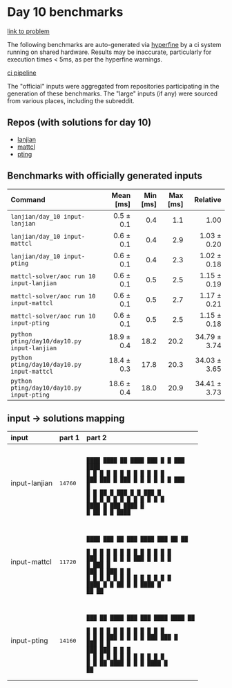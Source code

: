 # Day 10 benchmarks

[link to problem](http://adventofcode.com/2022/day/10)

The following benchmarks are auto-generated via [hyperfine](https://github.com/sharkdp/hyperfine) by a ci system running on shared hardware. Results may be inaccurate, particularly for execution times < 5ms, as per the hyperfine warnings.

[ci pipeline](http://ci.papercode.net:8080/teams/aoc2022/pipelines/aoc-compare-2022)

The "official" inputs were aggregated from repositories participating in the generation of these benchmarks. The "large" inputs (if any) were sourced from various places, including the subreddit.

## Repos (with solutions for day 10)


- [lanjian](https://github.com/LanJian/aoc-2022)
- [mattcl](https://github.com/mattcl/aoc2022)
- [pting](https://github.com/pting/aoc2022)

## Benchmarks with officially generated inputs
| Command | Mean [ms] | Min [ms] | Max [ms] | Relative |
|:---|---:|---:|---:|---:|
| `lanjian/day_10 input-lanjian` | 0.5 ± 0.1 | 0.4 | 1.1 | 1.00 |
| `lanjian/day_10 input-mattcl` | 0.6 ± 0.1 | 0.4 | 2.9 | 1.03 ± 0.20 |
| `lanjian/day_10 input-pting` | 0.6 ± 0.1 | 0.4 | 2.3 | 1.02 ± 0.18 |
| `mattcl-solver/aoc run 10 input-lanjian` | 0.6 ± 0.1 | 0.5 | 2.5 | 1.15 ± 0.19 |
| `mattcl-solver/aoc run 10 input-mattcl` | 0.6 ± 0.1 | 0.5 | 2.7 | 1.17 ± 0.21 |
| `mattcl-solver/aoc run 10 input-pting` | 0.6 ± 0.1 | 0.5 | 2.5 | 1.15 ± 0.18 |
| `python pting/day10/day10.py input-lanjian` | 18.9 ± 0.4 | 18.2 | 20.2 | 34.79 ± 3.74 |
| `python pting/day10/day10.py input-mattcl` | 18.4 ± 0.3 | 17.8 | 20.3 | 34.03 ± 3.65 |
| `python pting/day10/day10.py input-pting` | 18.6 ± 0.4 | 18.0 | 20.9 | 34.41 ± 3.73 |

## input -> solutions mapping
|input|part 1|part 2|
|:---|:---|:---|
|input-lanjian|<pre>14760</pre>|<pre><br>&#9608;&#9608;&#9608;&#9608; &#9608;&#9608;&#9608;&#9608;  &#9608;&#9608;  &#9608;&#9608;&#9608;&#9608; &#9608;&#9608;&#9608;  &#9608;  &#9608; &#9608;&#9608;&#9608;  &#9608;&#9608;&#9608;&#9608; <br>&#9608;    &#9608;    &#9608;  &#9608; &#9608;    &#9608;  &#9608; &#9608;  &#9608; &#9608;  &#9608; &#9608;    <br>&#9608;&#9608;&#9608;  &#9608;&#9608;&#9608;  &#9608;    &#9608;&#9608;&#9608;  &#9608;  &#9608; &#9608;  &#9608; &#9608;  &#9608; &#9608;&#9608;&#9608;  <br>&#9608;    &#9608;    &#9608; &#9608;&#9608; &#9608;    &#9608;&#9608;&#9608;  &#9608;  &#9608; &#9608;&#9608;&#9608;  &#9608;    <br>&#9608;    &#9608;    &#9608;  &#9608; &#9608;    &#9608; &#9608;  &#9608;  &#9608; &#9608; &#9608;  &#9608;    <br>&#9608;&#9608;&#9608;&#9608; &#9608;     &#9608;&#9608;&#9608; &#9608;&#9608;&#9608;&#9608; &#9608;  &#9608;  &#9608;&#9608;  &#9608;  &#9608; &#9608;&#9608;&#9608;&#9608; </pre>|
|input-mattcl|<pre>11720</pre>|<pre><br>&#9608;&#9608;&#9608;&#9608; &#9608;&#9608;&#9608;   &#9608;&#9608;  &#9608;&#9608;&#9608;  &#9608;&#9608;&#9608;&#9608; &#9608;&#9608;&#9608;   &#9608;&#9608;    &#9608;&#9608; <br>&#9608;    &#9608;  &#9608; &#9608;  &#9608; &#9608;  &#9608; &#9608;    &#9608;  &#9608; &#9608;  &#9608;    &#9608; <br>&#9608;&#9608;&#9608;  &#9608;  &#9608; &#9608;    &#9608;  &#9608; &#9608;&#9608;&#9608;  &#9608;  &#9608; &#9608;       &#9608; <br>&#9608;    &#9608;&#9608;&#9608;  &#9608;    &#9608;&#9608;&#9608;  &#9608;    &#9608;&#9608;&#9608;  &#9608;       &#9608; <br>&#9608;    &#9608; &#9608;  &#9608;  &#9608; &#9608; &#9608;  &#9608;    &#9608;    &#9608;  &#9608; &#9608;  &#9608; <br>&#9608;&#9608;&#9608;&#9608; &#9608;  &#9608;  &#9608;&#9608;  &#9608;  &#9608; &#9608;&#9608;&#9608;&#9608; &#9608;     &#9608;&#9608;   &#9608;&#9608;  </pre>|
|input-pting|<pre>14160</pre>|<pre><br>&#9608;&#9608;&#9608;    &#9608;&#9608; &#9608;&#9608;&#9608;&#9608; &#9608;&#9608;&#9608;  &#9608;&#9608;&#9608;  &#9608;&#9608;&#9608;&#9608; &#9608;&#9608;&#9608;&#9608;  &#9608;&#9608;  <br>&#9608;  &#9608;    &#9608; &#9608;    &#9608;  &#9608; &#9608;  &#9608; &#9608;    &#9608;    &#9608;  &#9608; <br>&#9608;  &#9608;    &#9608; &#9608;&#9608;&#9608;  &#9608;  &#9608; &#9608;  &#9608; &#9608;&#9608;&#9608;  &#9608;&#9608;&#9608;  &#9608;    <br>&#9608;&#9608;&#9608;     &#9608; &#9608;    &#9608;&#9608;&#9608;  &#9608;&#9608;&#9608;  &#9608;    &#9608;    &#9608;    <br>&#9608; &#9608;  &#9608;  &#9608; &#9608;    &#9608; &#9608;  &#9608;    &#9608;    &#9608;    &#9608;  &#9608; <br>&#9608;  &#9608;  &#9608;&#9608;  &#9608;&#9608;&#9608;&#9608; &#9608;  &#9608; &#9608;    &#9608;&#9608;&#9608;&#9608; &#9608;     &#9608;&#9608;  </pre>|
